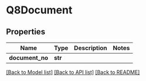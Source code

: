 # Q8Document

## Properties
Name | Type | Description | Notes
------------ | ------------- | ------------- | -------------
**document_no** | **str** |  | 

[[Back to Model list]](../README.md#documentation-for-models) [[Back to API list]](../README.md#documentation-for-api-endpoints) [[Back to README]](../README.md)

